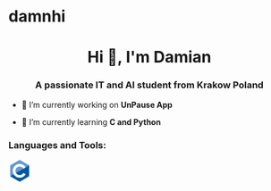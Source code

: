 # damnhi
<h1 align="center">Hi 👋, I'm Damian</h1>
<h3 align="center">A passionate IT and AI student from Krakow Poland</h3>

- 🔭 I’m currently working on **UnPause App**

- 🌱 I’m currently learning **C and Python**


<p align="left">
</p>

<h3 align="left">Languages and Tools:</h3>
<p align="left"> <a href="https://www.cprogramming.com/" target="_blank" rel="noreferrer"> <img src="https://raw.githubusercontent.com/devicons/devicon/master/icons/c/c-original.svg" alt="c" width="40" height="40"/> </a> </p>
